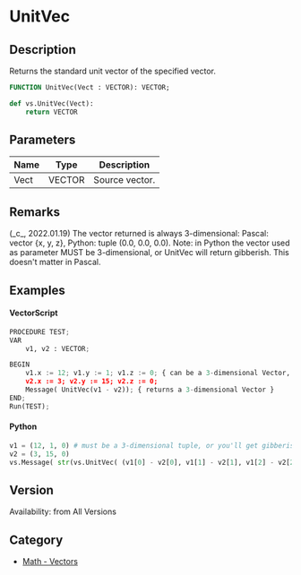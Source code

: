 # UnitVec

## Description
Returns the standard unit vector of the specified vector.

```pascal
FUNCTION UnitVec(Vect : VECTOR): VECTOR;
```

```python
def vs.UnitVec(Vect):
    return VECTOR
```

## Parameters
|Name|Type|Description|
|---|---|---|
|Vect|VECTOR|Source vector.|

## Remarks
(\_c\_, 2022.01.19) The vector returned is always 3-dimensional: Pascal: vector {x, y, z}, Python: tuple (0.0, 0.0, 0.0).
Note: in Python the vector used as parameter MUST be 3-dimensional, or UnitVec will return gibberish. This doesn't matter in Pascal.

## Examples
#### VectorScript ####
```python
PROCEDURE TEST;
VAR
    v1, v2 : VECTOR;

BEGIN
    v1.x := 12; v1.y := 1; v1.z := 0; { can be a 3-dimensional Vector, doesn't need to, though }
    v2.x := 3; v2.y := 15; v2.z := 0;
    Message( UnitVec(v1 - v2)); { returns a 3-dimensional Vector }
END;
Run(TEST);
```
#### Python ####
```python
v1 = (12, 1, 0) # must be a 3-dimensional tuple, or you'll get gibberish in the returned vector
v2 = (3, 15, 0)
vs.Message( str(vs.UnitVec( (v1[0] - v2[0], v1[1] - v2[1], v1[2] - v2[2]) )) ) # returns a 3-dimensional tuple
```

## Version
Availability: from All Versions

## Category
* [Math - Vectors](../Categories/Math%20-%20Vectors.md)
